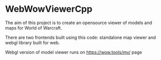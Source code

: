 # WebWowViewerCpp

The aim of this project is to create an opensource viewer of models and maps for World of Warcraft.

There are two frontends built using this code: standalone map viewer and webgl library built for web.

Webgl version of model viewer runs on https://wow.tools/mv/ page

